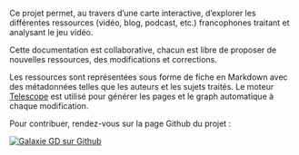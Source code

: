 Ce projet permet, au travers d’une carte interactive, d’explorer les différentes ressources (vidéo, blog, podcast, etc.) francophones traitant et analysant le jeu vidéo.

Cette documentation est collaborative, chacun est libre de proposer de nouvelles ressources, des modifications et corrections.

Les ressources sont représentées sous forme de fiche en Markdown avec des métadonnées telles que les auteurs et les sujets traités. Le moteur [Telescope](https://github.com/greaby/telescope) est utilisé pour générer les pages et le graph automatique à chaque modification.

Pour contribuer, rendez-vous sur la page Github du projet :

[![Galaxie GD sur Github](https://github-readme-stats.vercel.app/api/pin/?username=greaby&repo=galaxie-gd)](https://github.com/greaby/galaxie-gd)
